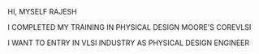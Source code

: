 HI, MYSELF RAJESH

I COMPLETED MY TRAINING IN PHYSICAL DESIGN MOORE'S COREVLSI

I WANT TO ENTRY IN VLSI INDUSTRY AS PHYSICAL DESIGN ENGINEER
